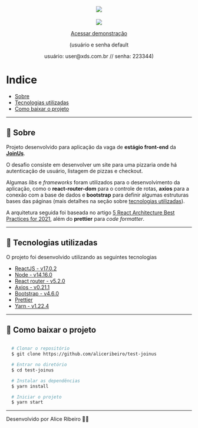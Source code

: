 <h1 align="center"> 
  <img src="https://ik.imagekit.io/aliceribeiro/logoxds-1-removebg_2_nP-qkWejS.png">
</h1>

<div align="center"> 
  <img src="https://ik.imagekit.io/aliceribeiro/Desktop_e_mobile_WtiE2D_pQ.png">

  <a href="https://test-joinus.herokuapp.com/">Acessar demonstração</a>

  <div>
    <p>(usuário e senha default</p>
    <p>usuário: user@xds.com.br // senha: 223344)</p>
  </div>
</div>

# Indice
- [Sobre](#-sobre)
- [Tecnologias utilizadas](#-tecnologias-utilizadas)
- [Como baixar o projeto](#-como-baixar-o-projeto)

---

## 📑 Sobre

Projeto desenvolvido para aplicação da vaga de **estágio front-end** da **[JoinUs](https://joinus.com.br/)**.

O desafio consiste em desenvolver um site para uma pizzaria onde há autenticação de usuário, listagem de pizzas e checkout.

Algumas *libs* e *frameworks* foram utilizados para o desenvolvimento da aplicação, como o **react-router-dom** para o controle de rotas, **axios** para a conexão com a base de dados e **bootstrap** para definir algumas estruturas bases das páginas (mais detalhes na seção sobre [tecnologias utilizadas](#-tecnologias-utilizadas)).

A arquitetura seguida foi baseada no artigo [5 React Architecture Best Practices for 2021](https://www.sitepoint.com/react-architecture-best-practices/), além do **prettier** para *code formatter*.

---

## 🚀 Tecnologias utilizadas

O projeto foi desenvolvido utilizando as seguintes tecnologias

- [ReactJS - v17.0.2](https://reactjs.org)
- [Node - v14.16.0](https://nodejs.org/en/)
- [React router - v5.2.0](https://reactrouter.com/)
- [Axios - v0.21.1](https://github.com/axios/axios)
- [Bootstrap - v4.6.0](https://github.com/axios/axios)
- [Prettier](https://prettier.io/)
- [Yarn - v1.22.4](https://yarnpkg.com/)

---

## 📂 Como baixar o projeto

```bash

  # Clonar o repositório
  $ git clone https://github.com/aliceribeiro/test-joinus

  # Entrar no diretório
  $ cd test-joinus

  # Instalar as dependências
  $ yarn install

  # Iniciar o projeto
  $ yarn start
```

---
Desenvolvido por Alice Ribeiro ✌🏼
